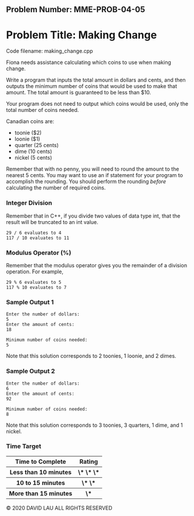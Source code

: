 Problem Number: MME-PROB-04-05
------------------------------

Problem Title: Making Change
===================================

Code filename: making_change.cpp

Fiona needs assistance calculating which coins to use when making change.

Write a program that inputs the total amount in dollars and cents, and then outputs the minimum number of coins that would be used to make that amount. The total amount is guaranteed to be less than $10.

Your program does not need to output which coins would be used, only the total number of coins needed.

Canadian coins are:

* toonie ($2)
* loonie ($1)
* quarter (25 cents)
* dime (10 cents)
* nickel (5 cents)

Remember that with no penny, you will need to round the amount to the nearest 5 cents. You may want to use an if statement for your program to accomplish the rounding. You should perform the rounding *before* calculating the number of required coins.

### Integer Division

Remember that in C++, if you divide two values of data type int, that the result will be truncated to an int value.

```
29 / 6 evaluates to 4
117 / 10 evaluates to 11
```

### Modulus Operator (%)

Remember that the modulus operator gives you the remainder of a division operation. For example,

```
29 % 6 evaluates to 5
117 % 10 evaluates to 7
```

### Sample Output 1

    Enter the number of dollars:
    5
    Enter the amount of cents:
    18
    
    Minimum number of coins needed:
    5

Note that this solution corresponds to 2 toonies, 1 loonie, and 2 dimes.

### Sample Output 2

    Enter the number of dollars:
    6
    Enter the amount of cents:
    92
    
    Minimum number of coins needed:
    8

Note that this solution corresponds to 3 toonies, 3 quarters, 1 dime, and 1 nickel.

### Time Target

<table>
  <tr>
    <th> Time to Complete </th>
    <th> Rating </th>
  </tr>
  <tr>
    <th> Less than 10 minutes </th>
    <th> \* \* \* </th>
  </tr>
  <tr>
    <th> 10 to 15 minutes </th>
    <th> \* \* </th>
  </tr>
  <tr>
    <th> More than 15 minutes </th>
    <th> \* </th>
  </tr>
</table>


© 2020 DAVID LAU ALL RIGHTS RESERVED
